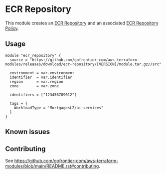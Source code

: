 # ECR Repository

This module creates an [ECR Repository](https://registry.terraform.io/providers/hashicorp/aws/latest/docs/resources/ecr_repository) and an associated [ECR Repository Policy](https://registry.terraform.io/providers/hashicorp/aws/latest/docs/resources/ecr_repository_policy).

## Usage

```hcl
module "ecr_repository" {
  source = "https://github.com/gofrontier-com/aws-terraform-modules/releases/download/ecr-repository/[VERSION]/module.tar.gz//src"

  environment = var.environment
  identifier  = var.identifier
  region      = var.region
  zone        = var.zone

  identifiers = ["123456789012"]

  tags = {
    WorkloadType = "MortgagesLZ/ai-services"
  }
}
```

## Known issues

## Contributing

See <https://github.com/gofrontier-com/aws-terraform-modules/blob/main/README.rst#contributing>.
